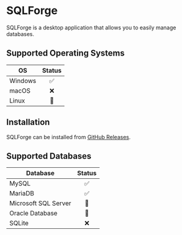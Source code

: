 # SQLForge

SQLForge is a desktop application that allows you to easily manage databases.

## Supported Operating Systems

| OS      | Status |
| ------- | :----: |
| Windows |   ✅   |
| macOS   |   ❌   |
| Linux   |   🚧   |

## Installation

SQLForge can be installed from [GitHub Releases](https://github.com/codeforge11/SQLForge/releases).

## Supported Databases

| Database             | Status |
| -------------------- | :----: |
| MySQL                |   ✅   |
| MariaDB              |   ✅   |
| Microsoft SQL Server |   🚧   |
| Oracle Database      |   🚧   |
| SQLite               |   ❌   |